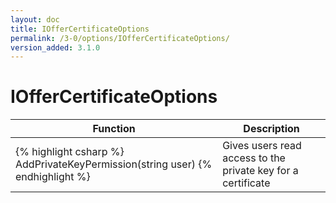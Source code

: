 ```yaml
---
layout: doc
title: IOfferCertificateOptions
permalink: /3-0/options/IOfferCertificateOptions/
version_added: 3.1.0
---
```


IOfferCertificateOptions
===========================

<table>
	<thead>
		<tr>
			<th>Function</th>
			<th>Description</th>
		</tr>
	</thead>
	<tbody>
		<tr>
			<td>
{% highlight csharp %}
AddPrivateKeyPermission(string user)
{% endhighlight %}
			</td>
			<td>
				Gives users read access to the private key for a certificate
			</td>
		</tr>
	</tbody>
</table>

